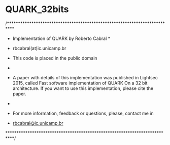 # QUARK_32bits

/***************************************************************************
 *   Implementation of QUARK by Roberto Cabral                             *
 *   rbcabral(at)ic.unicamp.br  		

 * This code is placed in the public domain                              
 *                                                                        
 *   A paper with details of this implementation was published in Lightsec  2015, called Fast software implementation of QUARK On a  32 bit architecture. If you want to use this implementation, please cite the paper.           						   
 *  									   
 *   For more information, feedback or questions, please, contact me in    
 *   rbcabral@ic.unicamp.br						 
  
 ***************************************************************************/
